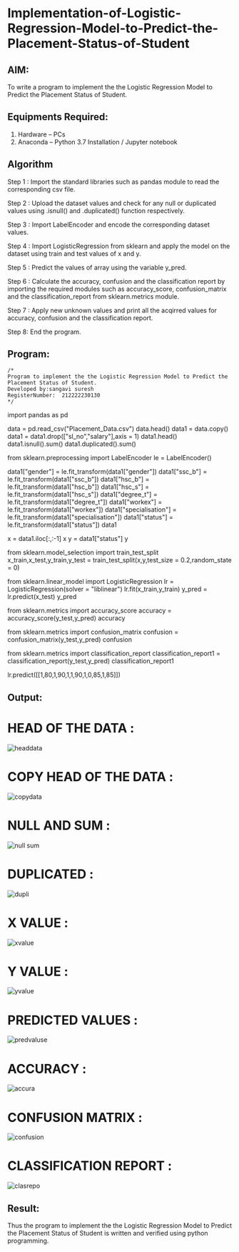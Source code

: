 # Implementation-of-Logistic-Regression-Model-to-Predict-the-Placement-Status-of-Student

## AIM:
To write a program to implement the the Logistic Regression Model to Predict the Placement Status of Student.

## Equipments Required:
1. Hardware – PCs
2. Anaconda – Python 3.7 Installation / Jupyter notebook

## Algorithm
Step 1 :
Import the standard libraries such as pandas module to read the corresponding csv file.

Step 2 :
Upload the dataset values and check for any null or duplicated values using .isnull() and .duplicated() function respectively.

Step 3 :
Import LabelEncoder and encode the corresponding dataset values.

Step 4 :
Import LogisticRegression from sklearn and apply the model on the dataset using train and test values of x and y.

Step 5 :
Predict the values of array using the variable y_pred.

Step 6 :
Calculate the accuracy, confusion and the classification report by importing the required modules such as accuracy_score, confusion_matrix and the classification_report from sklearn.metrics module.

Step 7 :
Apply new unknown values and print all the acqirred values for accuracy, confusion and the classification report.

Step 8:
End the program.
## Program:
```
/*
Program to implement the the Logistic Regression Model to Predict the Placement Status of Student.
Developed by:sangavi suresh 
RegisterNumber:  212222230130
*/
```
import pandas as pd

data = pd.read_csv("Placement_Data.csv")
data.head()
data1 = data.copy()
data1 = data1.drop(["sl_no","salary"],axis = 1)
data1.head()
data1.isnull().sum()
data1.duplicated().sum()

from sklearn.preprocessing import LabelEncoder
le = LabelEncoder()

data1["gender"] = le.fit_transform(data1["gender"])
data1["ssc_b"] = le.fit_transform(data1["ssc_b"])
data1["hsc_b"] = le.fit_transform(data1["hsc_b"])
data1["hsc_s"] = le.fit_transform(data1["hsc_s"])
data1["degree_t"] = le.fit_transform(data1["degree_t"])
data1["workex"] = le.fit_transform(data1["workex"])
data1["specialisation"] = le.fit_transform(data1["specialisation"])
data1["status"] = le.fit_transform(data1["status"])
data1

x = data1.iloc[:,:-1]
x
y = data1["status"]
y

from sklearn.model_selection import train_test_split
x_train,x_test,y_train,y_test = train_test_split(x,y,test_size = 0.2,random_state = 0)

from sklearn.linear_model import LogisticRegression
lr = LogisticRegression(solver = "liblinear")
lr.fit(x_train,y_train)
y_pred = lr.predict(x_test)
y_pred

from sklearn.metrics import accuracy_score
accuracy = accuracy_score(y_test,y_pred)
accuracy

from sklearn.metrics import confusion_matrix
confusion = confusion_matrix(y_test,y_pred)
confusion

from sklearn.metrics import classification_report
classification_report1 = classification_report(y_test,y_pred)
classification_report1

lr.predict([[1,80,1,90,1,1,90,1,0,85,1,85]])


## Output:
# HEAD OF THE DATA :
![headdata](https://github.com/Sangavi-suresh/Implementation-of-Logistic-Regression-Model-to-Predict-the-Placement-Status-of-Student/assets/118541861/054e02e0-b394-4939-b3e9-6ecef66fe32a)


# COPY HEAD OF THE DATA :
![copydata](https://github.com/Sangavi-suresh/Implementation-of-Logistic-Regression-Model-to-Predict-the-Placement-Status-of-Student/assets/118541861/e390c154-ab2d-4218-9db4-5fc0d42f10cd)


# NULL AND SUM :
![null sum](https://github.com/Sangavi-suresh/Implementation-of-Logistic-Regression-Model-to-Predict-the-Placement-Status-of-Student/assets/118541861/a1662f55-4df5-4b3d-9c93-79ce8fbc55b0)


# DUPLICATED :
![dupli](https://github.com/Sangavi-suresh/Implementation-of-Logistic-Regression-Model-to-Predict-the-Placement-Status-of-Student/assets/118541861/26fc83b6-c7f1-4070-8e78-9628f1a76efb)


# X VALUE :
![xvalue](https://github.com/Sangavi-suresh/Implementation-of-Logistic-Regression-Model-to-Predict-the-Placement-Status-of-Student/assets/118541861/9935f980-326f-4545-be49-306edbcd5a73)


# Y VALUE :
![yvalue](https://github.com/Sangavi-suresh/Implementation-of-Logistic-Regression-Model-to-Predict-the-Placement-Status-of-Student/assets/118541861/3b13ccd1-9ec6-4180-b40f-4e7dba7dc6d3)


# PREDICTED VALUES :
![predvaluse](https://github.com/Sangavi-suresh/Implementation-of-Logistic-Regression-Model-to-Predict-the-Placement-Status-of-Student/assets/118541861/8481c836-8833-4818-a762-612dc17189cd)


# ACCURACY :
![accura](https://github.com/Sangavi-suresh/Implementation-of-Logistic-Regression-Model-to-Predict-the-Placement-Status-of-Student/assets/118541861/19fa1d3b-d5f3-45e9-89a0-9136887ed99e)


# CONFUSION MATRIX :

![confusion](https://github.com/Sangavi-suresh/Implementation-of-Logistic-Regression-Model-to-Predict-the-Placement-Status-of-Student/assets/118541861/20e9a3ef-2c4c-4268-9933-84fdc5d131b1)

# CLASSIFICATION REPORT :
![clasrepo](https://github.com/Sangavi-suresh/Implementation-of-Logistic-Regression-Model-to-Predict-the-Placement-Status-of-Student/assets/118541861/5d61e3b1-0efd-4e1a-8c21-0a5f954d182d)



## Result:
Thus the program to implement the the Logistic Regression Model to Predict the Placement Status of Student is written and verified using python programming.

